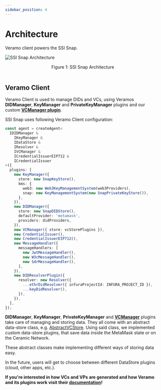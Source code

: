 ```yaml
---
sidebar_position: 4
---
```


# Architecture

Veramo client powers the SSI Snap.

![SSI Snap Architecture](https://i.imgur.com/YiAnoly.png)

<center> Figure 1: SSI Snap Architecture </center>
<br />

## Veramo Client

Veramo Client is used to manage DIDs and VCs, using Veramos **DIDManager**, **KeyManager** and **PrivateKeyManager** plugins and our custom **[VCManager plugin](../libraries/vc-manager)**.

SSI Snap uses following Veramo Client configuration:

```typescript
const agent = createAgent<
  IDIDManager &
    IKeyManager &
    IDataStore &
    IResolver &
    IVCManager &
    ICredentialIssuerEIP712 &
    ICredentialIssuer
>({
  plugins: [
    new KeyManager({
      store: new SnapKeyStore(),
      kms: {
        web3: new Web3KeyManagementSystem(web3Providers),
        snap: new KeyManagementSystem(new SnapPrivateKeyStore()),
      },
    }),
    new DIDManager({
      store: new SnapDIDStore(),
      defaultProvider: 'metamask',
      providers: didProviders,
    }),
    new VCManager({ store: vcStorePlugins }),
    new CredentialIssuer(),
    new CredentialIssuerEIP712(),
    new MessageHandler({
      messageHandlers: [
        new JwtMessageHandler(),
        new W3cMessageHandler(),
        new SdrMessageHandler(),
      ],
    }),
    new DIDResolverPlugin({
      resolver: new Resolver({
        ...ethrDidResolver({ infuraProjectId: INFURA_PROJECT_ID }),
        ...keyDidResolver(),
      }),
    }),
  ],
});
```

**DIDManager**, **KeyManager**, **PrivateKeyManager** and **[VCManager](../libraries/vc-manager)** plugins take care of managing and storing data. They all come with an abstract data-store class, e.g. [AbstractVCStore](https://github.com/blockchain-lab-um/veramo-vc-manager/blob/main/src/vc-store/abstract-vc-store.ts). Using said class, we implemented custom data-store plugins, that save data inside the MetaMask state or on the Ceramic Network.

These abstract classes make implementing different ways of storing data easy.

In the future, users will get to choose between different DataStore plugins (cloud, other apps, etc.).

**If you're interested in how VCs and VPs are generated and how Veramo and its plugins work visit their [documentation](https://veramo.io/docs/basics/introduction)!**
